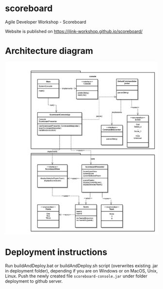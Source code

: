# scoreboard
Agile Developer Workshop - Scoreboard

Website is published on https://jlink-workshop.github.io/scoreboard/

# Architecture diagram

![Drag Racing](Architekturdiagramm.png)

# Deployment instructions

Run buildAndDeploy.bat or buildAndDeploy.sh script (overwrites existing .jar in deployment folder), depending if you are on Windows or on MacOS, Unix, Linux. 
Push the newly created file ``scoreboard-console.jar`` under folder deployment to github server.
